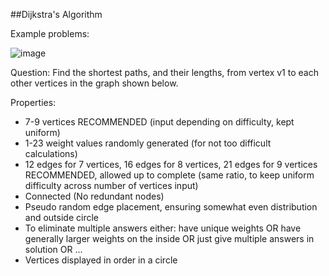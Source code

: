 ##Dijkstra's Algorithm

Example problems:

![image](https://user-images.githubusercontent.com/77453616/197855184-a6872223-de1c-4959-96b0-e6d1a1174223.png)

Question: 
Find the shortest paths, and their lengths, from vertex v1 to each other vertices in the graph shown below.

Properties:
  - 7-9 vertices RECOMMENDED (input depending on difficulty, kept uniform)
  - 1-23 weight values randomly generated (for not too difficult calculations)
  - 12 edges for 7 vertices, 16 edges for 8 vertices, 21 edges for 9 vertices RECOMMENDED, allowed up to complete (same ratio, to keep uniform difficulty across number of vertices input)
  - Connected (No redundant nodes)
  - Pseudo random edge placement, ensuring somewhat even distribution and outside circle
  - To eliminate multiple answers either: have unique weights OR have generally larger weights on the inside OR just give multiple answers in solution OR ...
  - Vertices displayed in order in a circle
